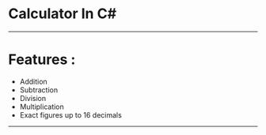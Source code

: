 # Calculator In C# 
---
# Features : 
- Addition
- Subtraction
- Division
- Multiplication
- Exact figures up to 16 decimals
---
